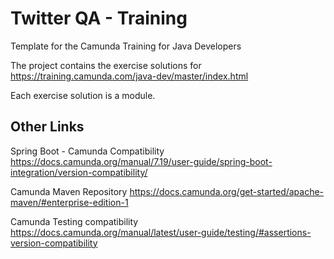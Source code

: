 # Twitter QA - Training
Template for the Camunda Training for Java Developers

The project contains the exercise solutions for https://training.camunda.com/java-dev/master/index.html

Each exercise solution is a module.

## Other Links

Spring Boot - Camunda Compatibility
https://docs.camunda.org/manual/7.19/user-guide/spring-boot-integration/version-compatibility/

Camunda Maven Repository
https://docs.camunda.org/get-started/apache-maven/#enterprise-edition-1

Camunda Testing compatibility
https://docs.camunda.org/manual/latest/user-guide/testing/#assertions-version-compatibility


